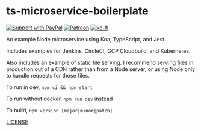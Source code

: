 # ts-microservice-boilerplate

[![Support with PayPal](https://img.shields.io/badge/paypal-donate-yellow.png)](https://paypal.me/zacanger) [![Patreon](https://img.shields.io/badge/patreon-donate-yellow.svg)](https://www.patreon.com/zacanger) [![ko-fi](https://img.shields.io/badge/donate-KoFi-yellow.svg)](https://ko-fi.com/U7U2110VB)

An example Node microservice using Koa, TypeScript, and Jest.

Includes examples for Jenkins, CircleCI, GCP Cloudbuild, and Kubernetes.

Also includes an example of static file serving. I recommend serving files in
production out of a CDN rather than from a Node server, or using Node only to
handle requests for those files.

To run in dev, `npm ci && npm start`

To run without docker, `npm run dev` instead

To build, `npm version [major|minor|patch]`

[LICENSE](./LICENSE.md)

